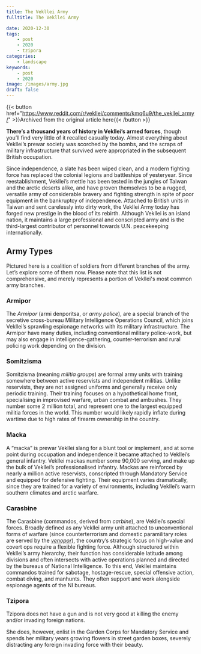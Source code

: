 ```yaml
---
title: The Vekllei Army
fulltitle: The Vekllei Army

date: 2020-12-30
tags:
    - post
    - 2020
    - tzipora
categories:
    - landscape
keywords:
    - post
    - 2020
image: /images/army.jpg
draft: false
---
```


{{< button href="https://www.reddit.com/r/vekllei/comments/kmq6u9/the_vekllei_army/" >}}Archived from the original article here{{< /button >}}

**There’s a thousand years of history in Vekllei’s armed forces**, though you’ll find very little of it recalled casually today. Almost everything about Vekllei’s prewar society was scorched by the bombs, and the scraps of military infrastructure that survived were appropriated in the subsequent British occupation.

Since independence, a slate has been wiped clean, and a modern fighting force has replaced the colonial legions and battleships of yesteryear. Since reestablishment, Vekllei’s mettle has been tested in the jungles of Taiwan and the arctic deserts alike, and have proven themselves to be a rugged, versatile army of considerable bravery and fighting strength in spite of poor equipment in the bankruptcy of independence. Attached to British units in Taiwan and sent carelessly into dirty work, the Vekllei Army today has forged new prestige in the blood of its rebirth. Although Vekllei is an island nation, it maintains a large professional and conscripted army and is the third-largest contributor of personnel towards U.N. peacekeeping internationally.

## Army Types

Pictured here is a coalition of soldiers from different branches of the army. Let’s explore some of them now. Please note that this list is not comprehensive, and merely represents a portion of Vekllei's most common army branches.

### Armipor

The *Armipor* (armi denporitsa, or *army police*), are a special branch of the secretive cross-bureau Military Intelligence Operations Council, which joins Vekllei’s sprawling espionage networks with its military infrastructure. The Armipor have many duties, including conventional military police-work, but may also engage in intelligence-gathering, counter-terrorism and rural policing work depending on the division.

### Somitzisma

Somitzisma (meaning *militia groups*) are formal army units with training somewhere between active reservists and independent militias. Unlike reservists, they are not assigned uniforms and generally receive only periodic training. Their training focuses on a hypothetical home front, specialising in improvised warfare, urban combat and ambushes. They number some 2 million total, and represent one to the largest equipped militia forces in the world. This number would likely rapidly inflate during wartime due to high rates of firearm ownership in the country.

### Macka

A “macka” is prewar Vekllei slang for a blunt tool or implement, and at some point during occupation and independence it became attached to Vekllei’s general infantry. Vekllei mackas number some 90,000 serving, and make up the bulk of Vekllei’s professionalised infantry. Mackas are reinforced by nearly a million active reservists, conscripted through Mandatory Service and equipped for defensive fighting. Their equipment varies dramatically, since they are trained for a variety of environments, including Vekllei’s warm southern climates and arctic warfare.

### Carasbine

The Carasbine (commandos, derived from *carbine*), are Vekllei’s special forces. Broadly defined as any Vekllei army unit attached to unconventional forms of warfare (since counterterrorism and domestic paramilitary roles are served by the [*venopor*](https://millmint.net/posts/2020-07-08-police/)), the country’s strategic focus on high-value and covert ops require a flexible fighting force. Although structured within Vekllei’s army hierarchy, their function has considerable latitude among divisions and often intersects with active operations planned and directed by the bureaus of National Intelligence. To this end, Vekllei maintains commandos trained for sabotage, hostage-rescue, special offensive action, combat diving, and manhunts. They often support and work alongside espionage agents of the NI bureaus.

### Tzipora

Tzipora does not have a gun and is not very good at killing the enemy and/or invading foreign nations.

She does, however, enlist in the Garden Corps for Mandatory Service and spends her military years growing flowers in street garden boxes, severely distracting any foreign invading force with their beauty.
